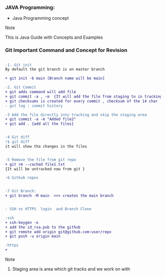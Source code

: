 ### JAVA Programming: 

- Java Programming concept 

 
>[!NOTE]
> This is Java Guide with Concepts and Examples 

### Git Important Command and Concept for Revision

``` diff

-1. Git init
By default the git branch is on master branch 

+ git init -b main [Branch name will be main]

-2. Git Commit
+ git adds command will add file 
+ git commit -a , -m  {It will add the file from staging to in tracking }
+ git checksums is created for every commit , checksum of the 14 char
- git log : commit history 

-3 Add the file directly into tracking and skip the staging area
+ git commit -a -m "Added file2"
+ git add . {add all the files}


-4 Git diff
!$ git diff 
it will show tha changes in the files


-5 Remove the file from git repo
+ git rm --cached file1.txt
{It will be untracked now from git }

-6 Github repos


-7 Git Branch: 
+ git branch -M main  >>> creates the main branch


- SSH vs HTTPS  login  and Branch Clone 

-ssh
+ ssh-keygen -o
+ add the id_rsa.pub to the github 
+ git remote add origin git@github.com:user/repo
+ git push -u origin main

-https
+

```

>[!NOTE]
> 1. Staging area is area which git tracks and we work on with 
